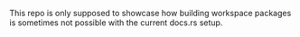 This repo is only supposed to showcase how building workspace packages is sometimes not possible with the current docs.rs setup.


